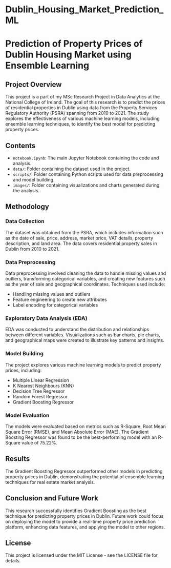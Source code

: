 # Dublin_Housing_Market_Prediction_ML

# Prediction of Property Prices of Dublin Housing Market using Ensemble Learning

## Project Overview

This project is a part of my MSc Research Project in Data Analytics at the National College of Ireland. The goal of this research is to predict the prices of residential properties in Dublin using data from the Property Services Regulatory Authority (PSRA) spanning from 2010 to 2021. The study explores the effectiveness of various machine learning models, including ensemble learning techniques, to identify the best model for predicting property prices.

## Contents

- `notebook.ipynb`: The main Jupyter Notebook containing the code and analysis.
- `data/`: Folder containing the dataset used in the project.
- `scripts/`: Folder containing Python scripts used for data preprocessing and model building.
- `images/`: Folder containing visualizations and charts generated during the analysis.

## Methodology

### Data Collection

The dataset was obtained from the PSRA, which includes information such as the date of sale, price, address, market price, VAT details, property description, and land area. The data covers residential property sales in Dublin from 2010 to 2021.

### Data Preprocessing

Data preprocessing involved cleaning the data to handle missing values and outliers, transforming categorical variables, and creating new features such as the year of sale and geographical coordinates. Techniques used include:

- Handling missing values and outliers
- Feature engineering to create new attributes
- Label encoding for categorical variables

### Exploratory Data Analysis (EDA)

EDA was conducted to understand the distribution and relationships between different variables. Visualizations such as bar charts, pie charts, and geographical maps were created to illustrate key patterns and insights.

### Model Building

The project explores various machine learning models to predict property prices, including:

- Multiple Linear Regression
- K Nearest Neighbours (KNN)
- Decision Tree Regressor
- Random Forest Regressor
- Gradient Boosting Regressor

### Model Evaluation

The models were evaluated based on metrics such as R-Square, Root Mean Square Error (RMSE), and Mean Absolute Error (MAE). The Gradient Boosting Regressor was found to be the best-performing model with an R-Square value of 75.22%.

## Results

The Gradient Boosting Regressor outperformed other models in predicting property prices in Dublin, demonstrating the potential of ensemble learning techniques for real estate market analysis.

## Conclusion and Future Work

This research successfully identifies Gradient Boosting as the best technique for predicting property prices in Dublin. Future work could focus on deploying the model to provide a real-time property price prediction platform, enhancing data features, and applying the model to other regions.

## License

This project is licensed under the MIT License - see the LICENSE file for details.


